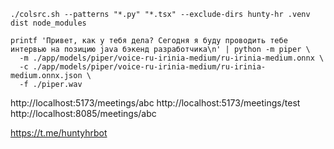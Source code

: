 ```shell
./colsrc.sh --patterns "*.py" "*.tsx" --exclude-dirs hunty-hr .venv dist node_modules
```

```shell
printf 'Привет, как у тебя дела? Сегодня я буду проводить тебе интервью на позицию java бэкенд разработчика\n' | python -m piper \
  -m ./app/models/piper/voice-ru-irinia-medium/ru-irinia-medium.onnx \
  -c ./app/models/piper/voice-ru-irinia-medium/ru-irinia-medium.onnx.json \
  -f ./piper.wav
```

http://localhost:5173/meetings/abc
http://localhost:5173/meetings/test
http://localhost:8085/meetings/abc

https://t.me/huntyhrbot